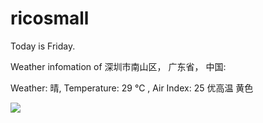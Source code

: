 # ricosmall

Today is Friday.

Weather infomation of 深圳市南山区， 广东省， 中国: 

Weather: 晴, Temperature: 29 ℃ , Air Index: 25 优高温 黄色

<img src="https://github-readme-stats.vercel.app/api?username=ricosmall&show_icons=true" />
